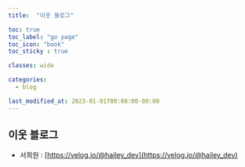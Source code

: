 ```yaml
---
title:  "이웃 블로그"

toc: true
toc_label: "go page"
toc_icon: "book"
toc_sticky : true

classes: wide

categories: 
  - blog

last_modified_at: 2023-01-01T00:08:00-00:00
---
```


## 이웃 블로그
- 서희원 : [https://velog.io/@hailey_dev](https://velog.io/@hailey_dev)   
      
   

